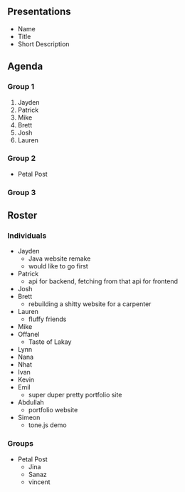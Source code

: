 ## Presentations
- Name
- Title
- Short Description

## Agenda
### Group 1
1. Jayden
2. Patrick
3. Mike
4. Brett
5. Josh
6. Lauren

### Group 2
- Petal Post

### Group 3

## Roster
### Individuals
- Jayden
  - Java website remake
  - would like to go first
- Patrick
  - api for backend, fetching from that api for frontend
- Josh
- Brett
  - rebuilding a shitty website for a carpenter
- Lauren
  - fluffy friends
- Mike
- Offanel
  - Taste of Lakay
- Lynn
- Nana
- Nhat
- Ivan
- Kevin
- Emil
  - super duper pretty portfolio site
- Abdullah
  - portfolio website
- Simeon
  - tone.js demo

### Groups
- Petal Post
  - Jina
  - Sanaz
  - vincent